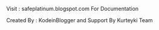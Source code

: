 Visit : safeplatinum.blogspot.com For Documentation

Created By : KodeinBlogger and Support By Kurteyki Team